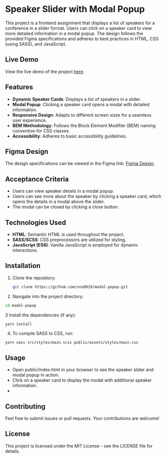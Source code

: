 # Speaker Slider with Modal Popup

This project is a frontend assignment that displays a list of speakers for a conference in a slider format. Users can click on a speaker card to view more detailed information in a modal popup. The design follows the provided Figma specifications and adheres to best practices in HTML, CSS (using SASS), and JavaScript.

## Live Demo

View the live demo of the project [here](https://modal-popup-mrje6l6w1-snu0929s-projects.vercel.app/).

## Features

- **Dynamic Speaker Cards**: Displays a list of speakers in a slider.
- **Modal Popup**: Clicking a speaker card opens a modal with detailed information.
- **Responsive Design**: Adapts to different screen sizes for a seamless user experience.
- **BEM Methodology**: Follows the Block Element Modifier (BEM) naming convention for CSS classes.
- **Accessibility**: Adheres to basic accessibility guidelines.

## Figma Design

The design specifications can be viewed in the Figma link: [Figma Design](https://www.figma.com/design/h6LJWJH5xUzfzorOwl9iFA/Assessment_updated?node-id=0-1&t=YzT5j7jBov2mjccl-1).

## Acceptance Criteria

- Users can view speaker details in a modal popup.
- Users can see more about the speaker by clicking a speaker card, which opens the details in a modal above the slider.
- The modal can be closed by clicking a close button.

## Technologies Used

- **HTML**: Semantic HTML is used throughout the project.
- **SASS/SCSS**: CSS preprocessors are utilized for styling.
- **JavaScript (ES6)**: Vanilla JavaScript is employed for dynamic interactions.

## Installation

1. Clone the repository:

   ```bash
   git clone https://github.com/snu0929/modal-popop.git
   ```

2. Navigate into the project directory:

```bash
cd modal-popop
```
3 Install the dependencies (if any):

```bash
yarn install
```
4. To compile SASS to CSS, run:
```
yarn sass src/styles/main.scss public/assets/styles/main.css
```
## Usage
- Open public/index.html in your browser to see the speaker slider and modal popup in action.
- Click on a speaker card to display the modal with additional speaker information.
- 
## Contributing
Feel free to submit issues or pull requests. Your contributions are welcome!

## License
This project is licensed under the MIT License - see the LICENSE file for details.
